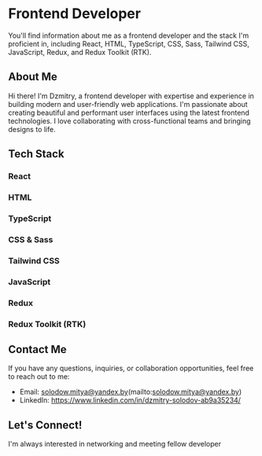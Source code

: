 # Frontend Developer

You'll find information about me as a frontend developer and the stack I'm proficient in, including React, HTML, TypeScript, CSS, Sass, Tailwind CSS, JavaScript, Redux, and Redux Toolkit (RTK).

## About Me
Hi there! I'm Dzmitry, a frontend developer with expertise and experience in building modern and user-friendly web applications. I'm passionate about creating beautiful and performant user interfaces using the latest frontend technologies. I love collaborating with cross-functional teams and bringing designs to life.

## Tech Stack

### React
### HTML
### TypeScript
### CSS & Sass
### Tailwind CSS
### JavaScript
### Redux
### Redux Toolkit (RTK)


## Contact Me
If you have any questions, inquiries, or collaboration opportunities, feel free to reach out to me:

- Email: solodow.mitya@yandex.by(mailto:solodow.mitya@yandex.by)
- LinkedIn: https://www.linkedin.com/in/dzmitry-solodov-ab9a35234/

## Let's Connect!
I'm always interested in networking and meeting fellow developer

